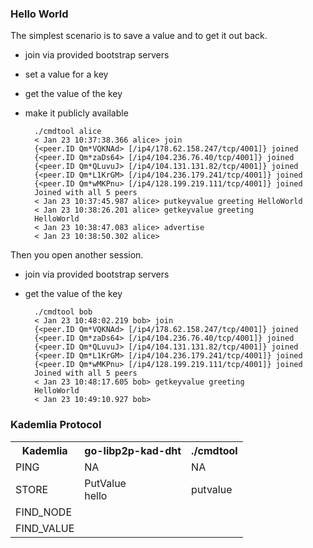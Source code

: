 ### Hello World

The simplest scenario is to save a value and to get it out back.

- join via provided bootstrap servers
- set a value for a key
- get the value of the key
- make it publicly available

        ./cmdtool alice
        < Jan 23 10:37:38.366 alice> join
        {<peer.ID Qm*VQKNAd> [/ip4/178.62.158.247/tcp/4001]} joined
        {<peer.ID Qm*zaDs64> [/ip4/104.236.76.40/tcp/4001]} joined
        {<peer.ID Qm*QLuvuJ> [/ip4/104.131.131.82/tcp/4001]} joined
        {<peer.ID Qm*L1KrGM> [/ip4/104.236.179.241/tcp/4001]} joined
        {<peer.ID Qm*wMKPnu> [/ip4/128.199.219.111/tcp/4001]} joined
        Joined with all 5 peers
        < Jan 23 10:37:45.987 alice> putkeyvalue greeting HelloWorld
        < Jan 23 10:38:26.201 alice> getkeyvalue greeting
        HelloWorld
        < Jan 23 10:38:47.083 alice> advertise
        < Jan 23 10:38:50.302 alice>


Then you open another session.

- join via provided bootstrap servers
- get the value of the key

        ./cmdtool bob
        < Jan 23 10:48:02.219 bob> join
        {<peer.ID Qm*VQKNAd> [/ip4/178.62.158.247/tcp/4001]} joined
        {<peer.ID Qm*zaDs64> [/ip4/104.236.76.40/tcp/4001]} joined
        {<peer.ID Qm*QLuvuJ> [/ip4/104.131.131.82/tcp/4001]} joined
        {<peer.ID Qm*L1KrGM> [/ip4/104.236.179.241/tcp/4001]} joined
        {<peer.ID Qm*wMKPnu> [/ip4/128.199.219.111/tcp/4001]} joined
        Joined with all 5 peers
        < Jan 23 10:48:17.605 bob> getkeyvalue greeting
        HelloWorld
        < Jan 23 10:49:10.927 bob>
        

### Kademlia Protocol



<table>
<tr><th>Kademlia</th><th>go-libp2p-kad-dht</th><th>./cmdtool</th></tr>
<tr>
    <td>PING</td>
    <td>NA</td>
    <td>NA</td>
</tr>
<tr>
    <td>STORE</td>
    <td>PutValue<br>
        hello</td>
    <td>putvalue<br>
    </td>
</tr>
<tr>
    <td>FIND_NODE</td><td> </td><td> </td>
</tr>
<tr>
    <td>FIND_VALUE</td><td> </td><td> </td>
</tr>
</table>
